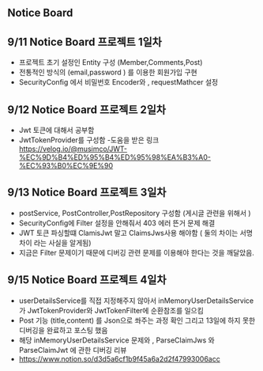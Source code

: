 ## Notice Board

## 9/11 Notice Board 프로젝트 1일차 
- 프로젝트 초기 설정인 Entity 구성 (Member,Comments,Post)
- 전통적인 방식의 (email,password  ) 를 이용한 회원가입 구현
- SecurityConfig 에서 비밀번호 Encoder와 , requestMathcer 설정

## 9/12 Notice Board 프로젝트 2일차
- Jwt 토큰에 대해서 공부함
- JwtTokenProvider를 구성함 
-도움을 받은 링크 https://velog.io/@musimco/JWT-%EC%9D%B4%ED%95%B4%ED%95%98%EA%B3%A0-%EC%93%B0%EC%9E%90

## 9/13 Notice Board 프로젝트 3일차
- postService, PostController,PostRepository 구성함 (게시글 관련을 위해서 )
- SecurityConfig에 Filter 설정을 안해줘서 403 에러 뜬거 문제 해결
- JWT 토큰 파싱할떄 ClamisJwt 말고 ClaimsJws사용 해야함 ( 둘의 차이는 서명 차이 라는 사실을 알게됨)
- 지금은 Filter 문제이기 때문에 디버깅 관련 문제를 이용해야 한다는 것을 깨달았음.


## 9/15 Notice Board 프로젝트 4일차
- userDetailsService를 직접 지정해주지 않아서 inMemoryUserDetailsService 가 JwtTokenProvider와 JwtTokenFilter에 순환참조를 일으킴
- Post 기능 (title,content) 를 Json으로 쏴주는 과정 확인 그리고 13일에 하지 못한 디버깅을 완료하고 포스팅 했음
- 해당 inMemoryUserDetailsService 문제와 , ParseClaimJws 와 ParseClaimJwt 에 관한 디버깅 리뷰
- https://www.notion.so/d3d5a6cf1b9f45a6a2d2f47993006acc
  
